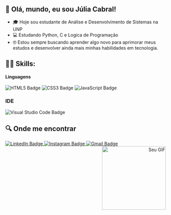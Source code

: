 ## 👋 Olá, mundo, eu sou Júlia Cabral!

- 🎓 Hoje sou estudante de Análise e Desenvolvimento de Sistemas na UNP 
- 💻 Estudando Python, C e Logica de Programação
- 🤓 Estou sempre buscando aprender algo novo para aprimorar meus estudos e desenvolver ainda mais minhas habilidades em tecnologia.

## 👩‍💻 Skills:

#### Linguagens
<div>
  <img src="https://img.shields.io/badge/HTML5-E34F26?style=for-the-badge&logo=html5&logoColor=white" alt="HTML5 Badge" />
  <img src="https://img.shields.io/badge/CSS3-1572B6?style=for-the-badge&logo=css3&logoColor=white" alt="CSS3 Badge" />
  <img src="https://img.shields.io/badge/JavaScript-323330?style=for-the-badge&logo=javascript&logoColor=F7DF1E" alt="JavaScript Badge" />  
</div>

### IDE 
<div> 
<img src="https://img.shields.io/badge/Visual_Studio_Code-0078D4?style=for-the-badge&logo=visual%20studio%20code&logoColor=white" alt="Visual Studio Code Badge" />
</div>

## 🔍 Onde me encontrar  
<div>
  <a href="https://www.linkedin.com/in/www.linkedin.com/in/juliacabralm/" target="_blank">
  <img src="https://img.shields.io/badge/LinkedIn-0077B5?style=for-the-badge&logo=linkedin&logoColor=white" alt="LinkedIn Badge" />
</a>
  <a href="https://www.instagram.com/itzcabral_/" target="_blank">
  <img src="https://img.shields.io/badge/Instagram-E4405F?style=for-the-badge&logo=instagram&logoColor=white" alt="Instagram Badge" />
</a>
 <a href="mailto:julia.cabral.medeiros@gmail.com">
  <img src="https://img.shields.io/badge/Gmail-D14836?style=for-the-badge&logo=gmail&logoColor=white" alt="Gmail Badge" />
</a> 
</div>
 <div align="right">
  <img src="https://cdn.discordapp.com/attachments/1141460120065298592/1293319706282950668/Design_sem_nome.gif?ex=6706f156&is=67059fd6&hm=6e174ef9c3c18b6280174ff912fd4cf5e78152afac13a40f0b055e434f654841&" alt="Seu GIF" width="200"/>
</div>
